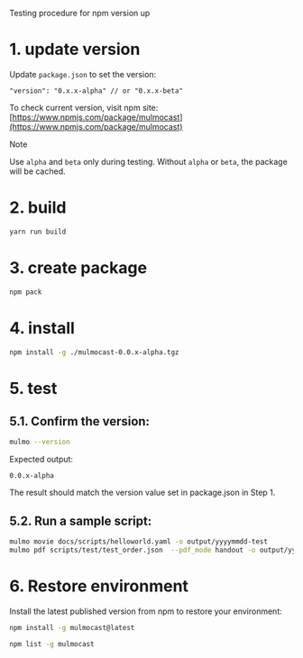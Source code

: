 Testing procedure for npm version up

# 1. update version

Update `package.json` to set the version:

```
"version": "0.x.x-alpha" // or "0.x.x-beta"
```

To check current version, visit npm site:
[https://www.npmjs.com/package/mulmocast](https://www.npmjs.com/package/mulmocast)

> [!NOTE] 
> Use `alpha` and `beta` only during testing. Without `alpha` or `beta`, the package will be cached.

# 2. build

```bash
yarn run build
```

# 3. create package

```bash
npm pack
```

# 4. install

```bash
npm install -g ./mulmocast-0.0.x-alpha.tgz
```

# 5. test

## 5.1. Confirm the version:

```bash
mulmo --version
```

Expected output:

```
0.0.x-alpha
```
The result should match the version value set in package.json in Step 1.

## 5.2. Run a sample script:

```bash
mulmo movie docs/scripts/helloworld.yaml -o output/yyyymmdd-test
mulmo pdf scripts/test/test_order.json  --pdf_mode handout -o output/yyyymmdd-test
```

# 6. Restore environment
Install the latest published version from npm to restore your environment:

```bash
npm install -g mulmocast@latest
```
```bash
npm list -g mulmocast
```